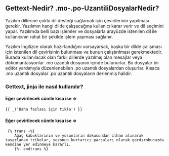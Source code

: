 ## Gettext-Nedir? .mo-.po-UzantiliDosyalarNedir?

Yazılım dillerine çoklu dil desteği sağlamak için çevirilerinin yapılması gerekir. Yazılımın hangi dilde çalışacağına kullanıcı karar verir ve dil seçimini yapar. Yazılımda belli bazı işlemler ve dosyalarla arayüzde istenilen dil ile kullanıcının rahat bir şekilde işlem yapması sağlanır.

Yazılım İngilizce olarak hazırlandığını varsayarsak, başka bir dilde çalışması için istenilen dil çevirisinin bulunması ve bunun çalıştırılması gerekmektedir. Burada kullanılacak olan farklı dillerde yazılmış olan mesajlar veya dökümantasyonlar .mo uzantılı dosyanın içinde bulunurlar. Bu dosyalar bir editör yardımıyla düzenlenebilen .po uzantılı dosyalardan oluşurlar. Kısaca .mo uzantılı dosyalar .po uzantılı dosyaların derlenmiş halidir. 


### Gettext, jinja ile nasıl kullanılır?

#### Eğer çevirilecek cümle kısa ise => 
```
{{ _(‘Daha fazlası için tıkla') }}
````
#### Eğer çevirilecek cümle kısa ise => 
````
 {% trans -%}
    Ağaç kabuklarının ve yosunların dokusundan ilham alınarak tasarlanan trikolar, sezonun kurtarıcı parçaları olarak gardırobunuzda kendine yer edinmeye kararlı.
    {%- endtrans %}
